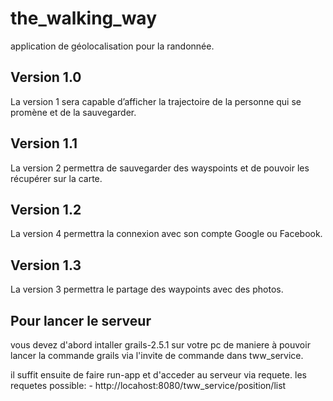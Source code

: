 # the_walking_way
application de géolocalisation pour la randonnée.

## Version 1.0
La version 1 sera capable d’afficher la trajectoire de la personne qui se promène et de la sauvegarder.

## Version 1.1
La version 2 permettra de sauvegarder des wayspoints et de pouvoir les récupérer sur la carte.

## Version 1.2
La version 4 permettra la connexion avec son compte Google ou Facebook.

## Version 1.3
La version 3 permettra le partage des waypoints avec des photos.

## Pour lancer le serveur
vous devez d'abord intaller grails-2.5.1 sur votre pc de maniere à pouvoir lancer la commande grails via l'invite de commande dans tww_service.

il suffit ensuite de faire run-app
et d'acceder au serveur via requete.
les requetes possible:
    - http://locahost:8080/tww_service/position/list